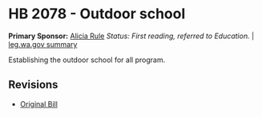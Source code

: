 # HB 2078 - Outdoor school
**Primary Sponsor:** [Alicia Rule](/person/leg/alicia.rule.md)
*Status: First reading, referred to Education.* | [leg.wa.gov summary](https://app.leg.wa.gov/billsummary?BillNumber=2078&Year=2021)

Establishing the outdoor school for all program.

## Revisions
* [Original Bill](1/)